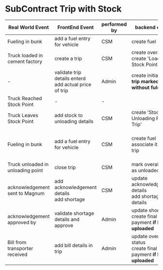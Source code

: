 # SubContract Trip with Stock

| Real World Event                  | FrontEnd Event                                             | performed by | backend event                                                                    | Allowed condition                  |
|-----------------------------------|------------------------------------------------------------|--------------|----------------------------------------------------------------------------------|------------------------------------|
| Fueling in bunk                   | add a fuel entry for vehicle                               | CSM          | create fuel                                                                      |                                    |
| Truck loaded in cement factory    | create a trip                                              | CSM          | create overall trip<br/> create 'Loading to Stock Point Trip'                    |                                    |
| -                                 | validate trip details enterd <br> add actual price of trip | Admin        | create initial pay <b>if trip marked as without fule</b>                         |                                    |
| Truck Reached Stock Point         | -                                                          | -            |                                                                                  |
| Truck Leaves Stock Point          | add stock to unloading details                             | CSM          | create 'Stock to Unloading Point Trip'                                           |                                    |
| Fueling in bunk                   | add a fuel entry for vehicle                               | CSM          | create fuel <br> associate it with trip <br>                                     | only when trip is enabled for fuel |
| Truck unloaded in unloading point | close trip                                                 | CSM          | mark overall trip as unloaded                                                    |                                    |
| acknowledgement sent to Magnum    | add acknowledgement details <br> add shortage              | CSM          | update acknowledgement details  <br> add shortage details                        |                                    |
| acknowledgement approved by       | validate shortage details and approve                      | Admin        | update shortage <br> create final payment <b>if bill is uploaded </b>            |                                    |
| Bill from transporter received    | add bill details in trip                                   | Admin        | update overall trip status <br> create final payment <b>if bill is uploaded </b> |                                    |



